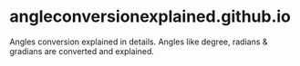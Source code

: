 # angleconversionexplained.github.io
Angles conversion explained in details. Angles like degree, radians &amp; gradians are converted and explained.
